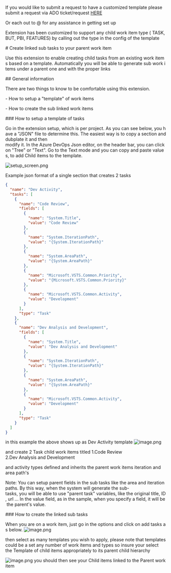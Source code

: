 If you would like to submit a request to have a customized template please submit a request via ADO ticket/request <a href="https://dev.azure.com/BECU/HUB/_workitems/create/Product%20Backlog%20Item?templateId=8a0cb639-881d-4845-b85d-3e7665f7a0a0&ownerId=5d9a08b6-633a-4031-85f5-8ef175fc8273" target="_blank">HERE</a>

Or each out to @<Jason Duer> for any assistance in getting set up

Extension has been customized to support any child work item type ( TASK, BUT, PBI, FEATURES) by calling out the type in the config of the template


# Create linked sub tasks to your parent work item 
  

Use this extension to enable creating child tasks from an existing work items based on a template. Automatically you will be able to generate sub work items under a parent one and with the proper links

  
## General information

  

There are two things to know to be comfortable using this extension.

  

- How to setup a "template" of work items

  

- How to create the sub linked work items

  

### How to setup a template of tasks

  

Go in the extension setup, which is per project. As you can see below, you have a "JSON" file to determine this. The easiest way is to copy a section and dubplate it and then modify it. In the Azure DevOps Json editor, on the header bar, you can click on "Tree" or "Text". Go to the Text mode and you can copy and paste values, to add Child items to the template.

![setup_screen.png](/.attachments/setup_screen-dbd9f079-1a85-41bf-8392-47fa13c33489.png)

  

Example json format of a single section that creates 2 tasks
```json
{
  "name": "Dev Activity",
  "tasks": [
    {
      "name": "Code Review",
      "fields": [
        {
          "name": "System.Title",
          "value": "Code Review"
        },
        {
          "name": "System.IterationPath",
          "value": "{System.IterationPath}"
        },
        {
          "name": "System.AreaPath",
          "value": "{System.AreaPath}"
        },
        {
          "name": "Microsoft.VSTS.Common.Priority",
          "value": "{Microsoft.VSTS.Common.Priority}"
        },
        {
          "name": "Microsoft.VSTS.Common.Activity",
          "value": "Development"
        }
      ],
      "type": "Task"
    },
    {
      "name": "Dev Analysis and Development",
      "fields": [
        {
          "name": "System.Title",
          "value": "Dev Analysis and Development"
        },
        {
          "name": "System.IterationPath",
          "value": "{System.IterationPath}"
        },
        {
          "name": "System.AreaPath",
          "value": "{System.AreaPath}"
        },
        {
          "name": "Microsoft.VSTS.Common.Activity",
          "value": "Development"
        }
      ],
      "type": "Task"
    }
  ]
}
```
  
in this example the above shows up as Dev Activity template
![image.png](/.attachments/image-ec580d02-c9a7-46c3-9976-b1fa9d67336a.png)

and create 2 Task child work items titled
1.Code Review
2.Dev Analysis and Development

and activity types defined and inherits the parent work items iteration and area path's

Note: You can setup parent fields in the sub tasks like the area and iteration paths. By this way, when the system will generate the sub-tasks, you will be able to use "parent task" variables, like the original title, ID, url ... In the value field, as in the sample, when you specify a field, it will be the parent's value.

  

### How to create the linked sub tasks

  

When you are on a work item, just go in the options and click on add tasks as below.
![image.png](/.attachments/image-aa98a500-1746-4958-aa5d-7fc8146b5c82.png)

then select as many templates you wish to apply, please note that templates could be a set any number of work items and types so insure your select the Template of child items appropriately to its parent child hierarchy

![image.png](/.attachments/image-1facb28b-4e3e-4239-a7d8-222cad66414c.png)
you should then see your Child items linked to the Parent work item

  


